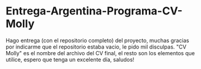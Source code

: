 # Entrega-Argentina-Programa-CV-Molly

Hago entrega (con el repositorio completo) del proyecto, muchas gracias por indicarme que el repositorio estaba vacio, le pido mil disculpas. 
"CV Molly" es el nombre del archivo del CV final, el resto son los elementos que utilice, espero que tenga un excelente día, saludos!
